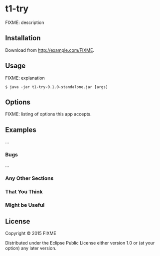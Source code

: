 # t1-try

FIXME: description

## Installation

Download from http://example.com/FIXME.

## Usage

FIXME: explanation

    $ java -jar t1-try-0.1.0-standalone.jar [args]

## Options

FIXME: listing of options this app accepts.

## Examples

...

### Bugs

...

### Any Other Sections
### That You Think
### Might be Useful

## License

Copyright © 2015 FIXME

Distributed under the Eclipse Public License either version 1.0 or (at
your option) any later version.
